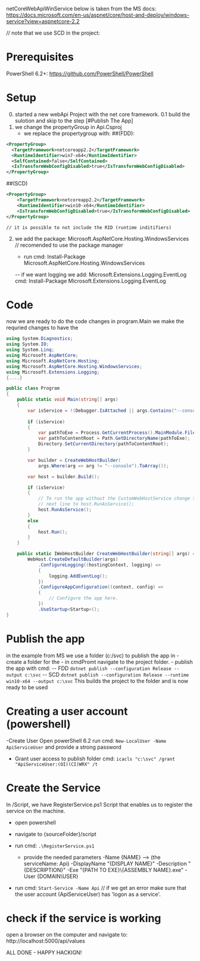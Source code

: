netCoreWebApiWinService
below is taken from the MS docs: https://docs.microsoft.com/en-us/aspnet/core/host-and-deploy/windows-service?view=aspnetcore-2.2

// note that we use SCD in the project:
# Prerequisites
PowerShell 6.2+: https://github.com/PowerShell/PowerShell

# Setup
0. started a new webApi Project with the net core framework.
0.1 build the sulotion and skip to the step [#Publish The App]
1. we change the propertyGroup in Api.Csproj
	- we replace the propertygroup with:
##(FDD):
```xml
<PropertyGroup>
  <TargetFramework>netcoreapp2.2</TargetFramework>
  <RuntimeIdentifier>win7-x64</RuntimeIdentifier>
  <SelfContained>false</SelfContained>
  <IsTransformWebConfigDisabled>true</IsTransformWebConfigDisabled>
</PropertyGroup>
```
##(SCD)
```xml
<PropertyGroup>    
    <TargetFramework>netcoreapp2.2</TargetFramework>    
    <RuntimeIdentifier>win10-x64</RuntimeIdentifier>
    <IsTransformWebConfigDisabled>true</IsTransformWebConfigDisabled>    
</PropertyGroup>
```
	// it is possible to not include the RID (runtime inditifiers)

2. we add the package: Microsoft.AspNetCore.Hosting.WindowsServices
	// recomended to use the package manager
	- run cmd: Install-Package Microsoft.AspNetCore.Hosting.WindowsServices

	-- if we want logging we add: Microsoft.Extensions.Logging.EventLog
		cmd: Install-Package Microsoft.Extensions.Logging.EventLog
	
# Code

now we are ready to do the code changes in program.Main we make the requried changes to have the 

```csharp
using System.Diagnostics;
using System.IO;
using System.Linq;
using Microsoft.AspNetCore;
using Microsoft.AspNetCore.Hosting;
using Microsoft.AspNetCore.Hosting.WindowsServices;
using Microsoft.Extensions.Logging;
{....}

public class Program
{
    public static void Main(string[] args)
    {
        var isService = !(Debugger.IsAttached || args.Contains("--console"));
        
        if (isService)
        {
            var pathToExe = Process.GetCurrentProcess().MainModule.FileName;
            var pathToContentRoot = Path.GetDirectoryName(pathToExe);
            Directory.SetCurrentDirectory(pathToContentRoot);
        }

        var builder = CreateWebHostBuilder(
            args.Where(arg => arg != "--console").ToArray());

        var host = builder.Build();

        if (isService)
        {
            // To run the app without the CustomWebHostService change the
            // next line to host.RunAsService();
            host.RunAsService();
        }
        else
        {
            host.Run();
        }
    }

    public static IWebHostBuilder CreateWebHostBuilder(string[] args) =>
        WebHost.CreateDefaultBuilder(args)
            .ConfigureLogging((hostingContext, logging) =>
            {
                logging.AddEventLog();
            })
            .ConfigureAppConfiguration((context, config) =>
            {
                // Configure the app here.
            })
            .UseStartup<Startup>();
}
```

# Publish the app

in the example from MS we use a folder (c:/svc) to publish the app in
	- create a folder for the
	- in cmdPromt navigate to the project folder.
	- publish the app with cmd:
	-- FDD
	```
	dotnet publish --configuration Release --output c:\svc
	```
	-- SCD
	```
	dotnet publish --configuration Release --runtime win10-x64 --output c:\svc
	```
This builds the project to the folder and is now ready to be used

# Creating a user account (powershell)
-Create User
Open powerShell 6.2
run cmd: ```New-LocalUser -Name ApiServiceUser```
and provide a strong password

- Grant user access to publish folder
cmd: ```icacls "c:\svc" /grant "ApiServiceUser:(OI)(CI)WRX" /t```

# Create the Service
In /Script, we have RegisterService.ps1 Script that enables us to register the service on the machine.
- open powershell
- navigate to {sourceFolder}/script
- run cmd: ```.\RegisterService.ps1```
	- provide the needed parameters
		-Name {NAME}  --> (the serviceName: Api)
		-DisplayName "{DISPLAY NAME}" 
		-Description "{DESCRIPTION}" 
		-Exe "{PATH TO EXE}\\{ASSEMBLY NAME}.exe" 
		-User {DOMAIN\USER}

- run cmd: ```Start-Service -Name Api```
// if we get an error make sure that the user account (ApiServiceUser) has 'logon as a service'.

# check if the service is working
open a browser on the computer and navigate to: http://localhost:5000/api/values

ALL DONE - HAPPY HACKIGN!
